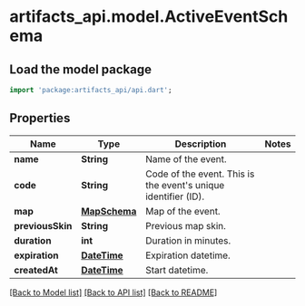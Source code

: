 # artifacts_api.model.ActiveEventSchema

## Load the model package
```dart
import 'package:artifacts_api/api.dart';
```

## Properties
Name | Type | Description | Notes
------------ | ------------- | ------------- | -------------
**name** | **String** | Name of the event. | 
**code** | **String** | Code of the event. This is the event's unique identifier (ID). | 
**map** | [**MapSchema**](MapSchema.md) | Map of the event. | 
**previousSkin** | **String** | Previous map skin. | 
**duration** | **int** | Duration in minutes. | 
**expiration** | [**DateTime**](DateTime.md) | Expiration datetime. | 
**createdAt** | [**DateTime**](DateTime.md) | Start datetime. | 

[[Back to Model list]](../README.md#documentation-for-models) [[Back to API list]](../README.md#documentation-for-api-endpoints) [[Back to README]](../README.md)



